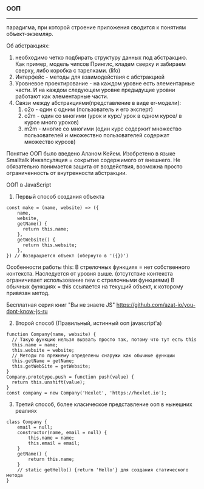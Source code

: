 ### ООП  
---
парадигма, при которой строение приложения сводится к понятиям объект-экземляр.  

Об абстракциях:  
1. необходимо четко подбирать структуру данных под абстракцию. Как пример, модель чипсов Принглс, кладем сверху и забираем сверху, либо коробка с тарелками. (lifo)
2. Интерфейс - методы для взаимодействия с абстракцией
3. Уровневое проектирование - на каждом уровне есть элементарные части. И на каждом следующем уровне предыдущие уровни работают как элементарные части.
4. Связи между абстракциями(представление в виде er-модели):
    1. o2o - один с одним (пользователь и его эксперт)
    2. o2m - один со многими (урок и курс/ урок в одном курсе/ в курсе много уроков)
    3. m2m - многие со многими (один курс содержит множество пользователей и множествно пользователей содержат множество курсов)

Понятие ООП было введено Аланом Кейем. Изобретено в языке Smalltalk
Инкапсуляция = сокрытие содержимого от внешнего. Не обязательно понимается защита от воздействия, возможна просто ограниченность от внутренности абстракции.

ООП в JavaScript
1. Первый способ создания объекта
```
const make = (name, website) => ({
    name,
    website,
    getName() {
      return this.name;
    },
    getWebsite() {
      return this.website;
    },
}) // Возвращается объект (обернуто в '({})')
```
Особенности работы this:
В стрелочных функциях = нет собственного контекста. Наследуется от уровня выше. (отсутствие контекста ограничивает использование new с стрелочными функциями)
В обычных функциях = this ссылается на текущий объект, к которому привязан метод.

Бесплатная серия книг "Вы не знаете JS" https://github.com/azat-io/you-dont-know-js-ru

2. Второй способ (Правильный, истинный ооп javascript'а)
```
function Company(name, website) {
  // Такую функцию нельзя вызвать просто так, потому что тут есть this
  this.name = name;
  this.website = website;
  // Методы по прежнему определены снаружи как обычные функции
  this.getName = getName;
  this.getWebSite = getWebsite;
}
Company.prototype.push = function push(value) {
  return this.unshift(value);
}
const company = new Company('Hexlet', 'https://hexlet.io');
```
3. Третий способ, более класическое представление ооп в нынешних реалиях
```
class Company {
    email = null;
    constructor(name, email = null) {
        this.name = name;
        this.email = email;
    }
    getName() {
        return this.name;
    }
    // static getHello() {return 'Hello'} для создания статического метода
}
```